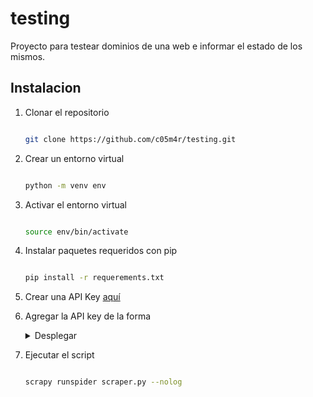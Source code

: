 # testing

Proyecto para testear dominios de una web e informar el estado de los mismos.

## Instalacion

1. Clonar el repositorio

    ``` bash

    git clone https://github.com/c05m4r/testing.git

    ```

2. Crear un entorno virtual

    ``` bash

    python -m venv env

    ```

3. Activar el entorno virtual

    ``` bash

    source env/bin/activate

    ```

4. Instalar paquetes requeridos con pip

    ``` bash

    pip install -r requerements.txt 

    ```

5. Crear una API Key [aquí](https://core.telegram.org/bots#how-do-i-create-a-bot)

6. Agregar la API key de la forma

    <details>

    <summary>Desplegar</summary> 


    ``` bash

    echo -e "API_KEY=<clave>\nCHAT_ID=@nombrecanal\nNAME=<nombre>\nALLOWED_DOMAIN=<dominio>\nSTART_URL=<https://dominio>" >> .env

    ```

    </details>

7. Ejecutar el script

    ``` bash

    scrapy runspider scraper.py --nolog

    ```